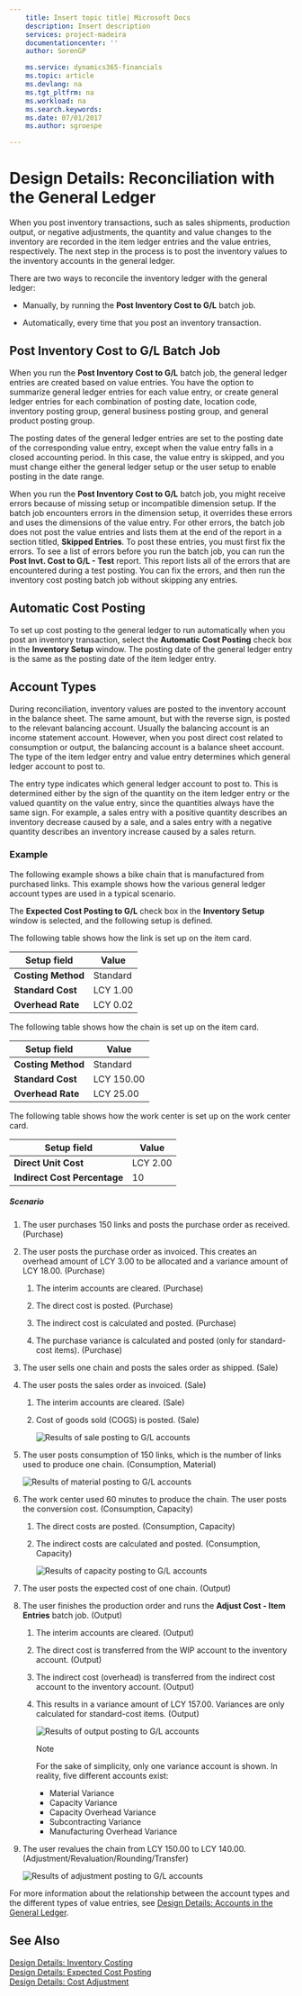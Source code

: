 ```yaml
---
    title: Insert topic title| Microsoft Docs
    description: Insert description
    services: project-madeira
    documentationcenter: ''
    author: SorenGP

    ms.service: dynamics365-financials
    ms.topic: article
    ms.devlang: na
    ms.tgt_pltfrm: na
    ms.workload: na
    ms.search.keywords:
    ms.date: 07/01/2017
    ms.author: sgroespe

---
```

# Design Details: Reconciliation with the General Ledger
When you post inventory transactions, such as sales shipments, production output, or negative adjustments, the quantity and value changes to the inventory are recorded in the item ledger entries and the value entries, respectively. The next step in the process is to post the inventory values to the inventory accounts in the general ledger.  
  
 There are two ways to reconcile the inventory ledger with the general ledger:  
  
-   Manually, by running the **Post Inventory Cost to G/L** batch job.  
  
-   Automatically, every time that you post an inventory transaction.  
  
## Post Inventory Cost to G/L Batch Job  
 When you run the **Post Inventory Cost to G/L** batch job, the general ledger entries are created based on value entries. You have the option to summarize general ledger entries for each value entry, or create general ledger entries for each combination of posting date, location code, inventory posting group, general business posting group, and general product posting group.  
  
 The posting dates of the general ledger entries are set to the posting date of the corresponding value entry, except when the value entry falls in a closed accounting period. In this case, the value entry is skipped, and you must change either the general ledger setup or the user setup to enable posting in the date range.  
  
 When you run the **Post Inventory Cost to G/L** batch job, you might receive errors because of missing setup or incompatible dimension setup. If the batch job encounters errors in the dimension setup, it overrides these errors and uses the dimensions of the value entry. For other errors, the batch job does not post the value entries and lists them at the end of the report in a section titled, **Skipped Entries**. To post these entries, you must first fix the errors. To see a list of errors before you run the batch job, you can run the **Post Invt. Cost to G/L - Test** report. This report lists all of the errors that are encountered during a test posting. You can fix the errors, and then run the inventory cost posting batch job without skipping any entries.  
  
## Automatic Cost Posting  
 To set up cost posting to the general ledger to run automatically when you post an inventory transaction, select the **Automatic Cost Posting** check box in the **Inventory Setup** window. The posting date of the general ledger entry is the same as the posting date of the item ledger entry.  
  
## Account Types  
 During reconciliation, inventory values are posted to the inventory account in the balance sheet. The same amount, but with the reverse sign, is posted to the relevant balancing account. Usually the balancing account is an income statement account. However, when you post direct cost related to consumption or output, the balancing account is a balance sheet account. The type of the item ledger entry and value entry determines which general ledger account to post to.  
  
 The entry type indicates which general ledger account to post to. This is determined either by the sign of the quantity on the item ledger entry or the valued quantity on the value entry, since the quantities always have the same sign. For example, a sales entry with a positive quantity describes an inventory decrease caused by a sale, and a sales entry with a negative quantity describes an inventory increase caused by a sales return.  
  
### Example  
 The following example shows a bike chain that is manufactured from purchased links. This example shows how the various general ledger account types are used in a typical scenario.  
  
 The **Expected Cost Posting to G/L** check box in the **Inventory Setup** window is selected, and the following setup is defined.  
  
 The following table shows how the link is set up on the item card.  
  
|Setup field|Value|  
|-----------------|-----------|  
|**Costing Method**|Standard|  
|**Standard Cost**|LCY 1.00|  
|**Overhead Rate**|LCY 0.02|  
  
 The following table shows how the chain is set up on the item card.  
  
|Setup field|Value|  
|-----------------|-----------|  
|**Costing Method**|Standard|  
|**Standard Cost**|LCY 150.00|  
|**Overhead Rate**|LCY 25.00|  
  
 The following table shows how the work center is set up on the work center card.  
  
|Setup field|Value|  
|-----------------|-----------|  
|**Direct Unit Cost**|LCY 2.00|  
|**Indirect Cost Percentage**|10|  
  
##### Scenario  
  
1.  The user purchases 150 links and posts the purchase order as received. (Purchase)  
  
2.  The user posts the purchase order as invoiced. This creates an overhead amount of LCY 3.00 to be allocated and a variance amount of LCY 18.00. (Purchase)  
  
    1.  The interim accounts are cleared. (Purchase)  
  
    2.  The direct cost is posted. (Purchase)  
  
    3.  The indirect cost is calculated and posted. (Purchase)  
  
    4.  The purchase variance is calculated and posted (only for standard-cost items). (Purchase)  
  
3.  The user sells one chain and posts the sales order as shipped. (Sale)  
  
4.  The user posts the sales order as invoiced. (Sale)  
  
    1.  The interim accounts are cleared. (Sale)  
  
    2.  Cost of goods sold (COGS) is posted. (Sale)  
  
         ![Results of sale posting to G&#47;L accounts](media/design_details_inventory_costing_3_gl_posting_sales.png "design_details_inventory_costing_3_GL_posting_sales")  
  
5.  The user posts consumption of 150 links, which is the number of links used to produce one chain. (Consumption, Material)  
  
     ![Results of material posting to G&#47;L accounts](media/design_details_inventory_costing_3_gl_posting_material.png "design_details_inventory_costing_3_GL_posting_material")  
  
6.  The work center used 60 minutes to produce the chain. The user posts the conversion cost. (Consumption, Capacity)  
  
    1.  The direct costs are posted. (Consumption, Capacity)  
  
    2.  The indirect costs are calculated and posted. (Consumption, Capacity)  
  
         ![Results of capacity posting to G&#47;L accounts](media/design_details_inventory_costing_3_gl_posting_capacity.png "design_details_inventory_costing_3_GL_posting_capacity")  
  
7.  The user posts the expected cost of one chain. (Output)  
  
8.  The user finishes the production order and runs the **Adjust Cost - Item Entries** batch job. (Output)  
  
    1.  The interim accounts are cleared. (Output)  
  
    2.  The direct cost is transferred from the WIP account to the inventory account. (Output)  
  
    3.  The indirect cost (overhead) is transferred from the indirect cost account to the inventory account. (Output)  
  
    4.  This results in a variance amount of LCY 157.00. Variances are only calculated for standard-cost items. (Output)  
  
         ![Results of output posting to G&#47;L accounts](media/design_details_inventory_costing_3_gl_posting_output.png "design_details_inventory_costing_3_GL_posting_output")  
  
        > [!NOTE]  
        >  For the sake of simplicity, only one variance account is shown. In reality, five different accounts exist:  
        >   
        >  -   Material Variance  
        > -   Capacity Variance  
        > -   Capacity Overhead Variance  
        > -   Subcontracting Variance  
        > -   Manufacturing Overhead Variance  
  
9. The user revalues the chain from LCY 150.00 to LCY 140.00. (Adjustment/Revaluation/Rounding/Transfer)  
  
     ![Results of adjustment posting to G&#47;L accounts](media/design_details_inventory_costing_3_gl_posting_adjustment.png "design_details_inventory_costing_3_GL_posting_adjustment")  
  
 For more information about the relationship between the account types and the different types of value entries, see [Design Details: Accounts in the General Ledger](design-details-accounts-in-the-general-ledger.md).  
  
## See Also  
 [Design Details: Inventory Costing](design-details-inventory-costing.md)   
 [Design Details: Expected Cost Posting](design-details-expected-cost-posting.md)   
 [Design Details: Cost Adjustment](design-details-cost-adjustment.md)